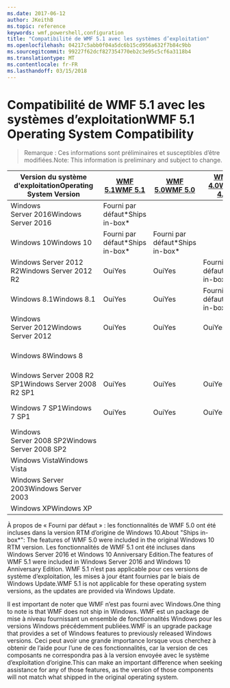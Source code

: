 ```yaml
---
ms.date: 2017-06-12
author: JKeithB
ms.topic: reference
keywords: wmf,powershell,configuration
title: "Compatibilité de WMF 5.1 avec les systèmes d’exploitation"
ms.openlocfilehash: 04217c5abb0f04a5dc6b15cd956a632f7b84c9bb
ms.sourcegitcommit: 99227f62dcf827354770eb2c3e95c5cf6a3118b4
ms.translationtype: MT
ms.contentlocale: fr-FR
ms.lasthandoff: 03/15/2018
---
```

# <a name="wmf-51-operating-system-compatibility"></a><span data-ttu-id="4108f-103">Compatibilité de WMF 5.1 avec les systèmes d’exploitation</span><span class="sxs-lookup"><span data-stu-id="4108f-103">WMF 5.1 Operating System Compatibility</span></span> #

> <span data-ttu-id="4108f-104">Remarque : Ces informations sont préliminaires et susceptibles d’être modifiées.</span><span class="sxs-lookup"><span data-stu-id="4108f-104">Note: This information is preliminary and subject to change.</span></span>

| <span data-ttu-id="4108f-105">Version du système d'exploitation</span><span class="sxs-lookup"><span data-stu-id="4108f-105">Operating System Version</span></span> | [<span data-ttu-id="4108f-106">WMF 5.1</span><span class="sxs-lookup"><span data-stu-id="4108f-106">WMF 5.1</span></span>](https://aka.ms/wmf51download) | [<span data-ttu-id="4108f-107">WMF 5.0</span><span class="sxs-lookup"><span data-stu-id="4108f-107">WMF 5.0</span></span>](https://aka.ms/wmf5download) | [<span data-ttu-id="4108f-108">WMF 4.0</span><span class="sxs-lookup"><span data-stu-id="4108f-108">WMF 4.0</span></span>](https://aka.ms/wmf4download) |  [<span data-ttu-id="4108f-109">WMF 3.0</span><span class="sxs-lookup"><span data-stu-id="4108f-109">WMF 3.0</span></span>](https://aka.ms/wmf3download) | [<span data-ttu-id="4108f-110">WMF 2.0</span><span class="sxs-lookup"><span data-stu-id="4108f-110">WMF 2.0</span></span>](https://aka.ms/wmf2download) |
| ------------------------ | ----------- | ----------- | ----------- | ------------ |  ------------- |
| <span data-ttu-id="4108f-111">Windows Server 2016</span><span class="sxs-lookup"><span data-stu-id="4108f-111">Windows Server 2016</span></span> | <span data-ttu-id="4108f-112">Fourni par défaut\*</span><span class="sxs-lookup"><span data-stu-id="4108f-112">Ships in-box\*</span></span> |  |  |  |  |
| <span data-ttu-id="4108f-113">Windows 10</span><span class="sxs-lookup"><span data-stu-id="4108f-113">Windows 10</span></span> | <span data-ttu-id="4108f-114">Fourni par défaut\*</span><span class="sxs-lookup"><span data-stu-id="4108f-114">Ships in-box\*</span></span> | <span data-ttu-id="4108f-115">Fourni par défaut\*</span><span class="sxs-lookup"><span data-stu-id="4108f-115">Ships in-box\*</span></span>  | | | |  
| <span data-ttu-id="4108f-116">Windows Server 2012 R2</span><span class="sxs-lookup"><span data-stu-id="4108f-116">Windows Server 2012 R2</span></span>| <span data-ttu-id="4108f-117">Oui</span><span class="sxs-lookup"><span data-stu-id="4108f-117">Yes</span></span> | <span data-ttu-id="4108f-118">Oui</span><span class="sxs-lookup"><span data-stu-id="4108f-118">Yes</span></span> | <span data-ttu-id="4108f-119">Fourni par défaut</span><span class="sxs-lookup"><span data-stu-id="4108f-119">Ships in-box</span></span> |  |  |
| <span data-ttu-id="4108f-120">Windows 8.1</span><span class="sxs-lookup"><span data-stu-id="4108f-120">Windows 8.1</span></span> | <span data-ttu-id="4108f-121">Oui</span><span class="sxs-lookup"><span data-stu-id="4108f-121">Yes</span></span> | <span data-ttu-id="4108f-122">Oui</span><span class="sxs-lookup"><span data-stu-id="4108f-122">Yes</span></span> |  <span data-ttu-id="4108f-123">Fourni par défaut</span><span class="sxs-lookup"><span data-stu-id="4108f-123">Ships in-box</span></span> |  |  |
| <span data-ttu-id="4108f-124">Windows Server 2012</span><span class="sxs-lookup"><span data-stu-id="4108f-124">Windows Server 2012</span></span> | <span data-ttu-id="4108f-125">Oui</span><span class="sxs-lookup"><span data-stu-id="4108f-125">Yes</span></span> | <span data-ttu-id="4108f-126">Oui</span><span class="sxs-lookup"><span data-stu-id="4108f-126">Yes</span></span> | <span data-ttu-id="4108f-127">Oui</span><span class="sxs-lookup"><span data-stu-id="4108f-127">Yes</span></span> |  <span data-ttu-id="4108f-128">Fourni par défaut</span><span class="sxs-lookup"><span data-stu-id="4108f-128">Ships in-box</span></span> | |
| <span data-ttu-id="4108f-129">Windows 8</span><span class="sxs-lookup"><span data-stu-id="4108f-129">Windows 8</span></span> |  |  |  | <span data-ttu-id="4108f-130">Fourni par défaut</span><span class="sxs-lookup"><span data-stu-id="4108f-130">Ships in-box</span></span> | |
| <span data-ttu-id="4108f-131">Windows Server 2008 R2 SP1</span><span class="sxs-lookup"><span data-stu-id="4108f-131">Windows Server 2008 R2 SP1</span></span> | <span data-ttu-id="4108f-132">Oui</span><span class="sxs-lookup"><span data-stu-id="4108f-132">Yes</span></span> | <span data-ttu-id="4108f-133">Oui</span><span class="sxs-lookup"><span data-stu-id="4108f-133">Yes</span></span> | <span data-ttu-id="4108f-134">Oui</span><span class="sxs-lookup"><span data-stu-id="4108f-134">Yes</span></span> |  <span data-ttu-id="4108f-135">Oui</span><span class="sxs-lookup"><span data-stu-id="4108f-135">Yes</span></span>| <span data-ttu-id="4108f-136">Fourni par défaut</span><span class="sxs-lookup"><span data-stu-id="4108f-136">Ships in-box</span></span> |
| <span data-ttu-id="4108f-137">Windows 7 SP1</span><span class="sxs-lookup"><span data-stu-id="4108f-137">Windows 7 SP1</span></span>  | <span data-ttu-id="4108f-138">Oui</span><span class="sxs-lookup"><span data-stu-id="4108f-138">Yes</span></span> | <span data-ttu-id="4108f-139">Oui</span><span class="sxs-lookup"><span data-stu-id="4108f-139">Yes</span></span> | <span data-ttu-id="4108f-140">Oui</span><span class="sxs-lookup"><span data-stu-id="4108f-140">Yes</span></span> | <span data-ttu-id="4108f-141">Oui</span><span class="sxs-lookup"><span data-stu-id="4108f-141">Yes</span></span> | <span data-ttu-id="4108f-142">Fourni par défaut</span><span class="sxs-lookup"><span data-stu-id="4108f-142">Ships in-box</span></span> |
| <span data-ttu-id="4108f-143">Windows Server 2008 SP2</span><span class="sxs-lookup"><span data-stu-id="4108f-143">Windows Server 2008 SP2</span></span> | | | | <span data-ttu-id="4108f-144">Oui</span><span class="sxs-lookup"><span data-stu-id="4108f-144">Yes</span></span> | <span data-ttu-id="4108f-145">Oui</span><span class="sxs-lookup"><span data-stu-id="4108f-145">Yes</span></span> |
| <span data-ttu-id="4108f-146">Windows Vista</span><span class="sxs-lookup"><span data-stu-id="4108f-146">Windows Vista</span></span> | | | | | <span data-ttu-id="4108f-147">Oui</span><span class="sxs-lookup"><span data-stu-id="4108f-147">Yes</span></span> |
| <span data-ttu-id="4108f-148">Windows Server 2003</span><span class="sxs-lookup"><span data-stu-id="4108f-148">Windows Server 2003</span></span>| | | |  | <span data-ttu-id="4108f-149">Oui</span><span class="sxs-lookup"><span data-stu-id="4108f-149">Yes</span></span> |
| <span data-ttu-id="4108f-150">Windows XP</span><span class="sxs-lookup"><span data-stu-id="4108f-150">Windows XP</span></span> | | | |  | <span data-ttu-id="4108f-151">Oui</span><span class="sxs-lookup"><span data-stu-id="4108f-151">Yes</span></span> |


<span data-ttu-id="4108f-152">À propos de « Fourni par défaut » : les fonctionnalités de WMF 5.0 ont été incluses dans la version RTM d’origine de Windows 10.</span><span class="sxs-lookup"><span data-stu-id="4108f-152">About "Ships in-box\*": The features of WMF 5.0 were included in the original Windows 10 RTM version.</span></span>
<span data-ttu-id="4108f-153">Les fonctionnalités de WMF 5.1 ont été incluses dans Windows Server 2016 et Windows 10 Anniversary Edition.</span><span class="sxs-lookup"><span data-stu-id="4108f-153">The features of WMF 5.1 were included in Windows Server 2016 and Windows 10 Anniversary Edition.</span></span> <span data-ttu-id="4108f-154">WMF 5.1 n’est pas applicable pour ces versions de système d’exploitation, les mises à jour étant fournies par le biais de Windows Update.</span><span class="sxs-lookup"><span data-stu-id="4108f-154">WMF 5.1 is not applicable for these operating system versions, as the updates are provided via Windows Update.</span></span>


<span data-ttu-id="4108f-155">Il est important de noter que WMF n’est pas fourni avec Windows.</span><span class="sxs-lookup"><span data-stu-id="4108f-155">One thing to note is that WMF does not ship in Windows.</span></span> <span data-ttu-id="4108f-156">WMF est un package de mise à niveau fournissant un ensemble de fonctionnalités Windows pour les versions Windows précédemment publiées.</span><span class="sxs-lookup"><span data-stu-id="4108f-156">WMF is an upgrade package that provides a set of Windows features to previously released Windows versions.</span></span> <span data-ttu-id="4108f-157">Ceci peut avoir une grande importance lorsque vous cherchez à obtenir de l’aide pour l’une de ces fonctionnalités, car la version de ces composants ne correspondra pas à la version envoyée avec le système d’exploitation d’origine.</span><span class="sxs-lookup"><span data-stu-id="4108f-157">This can make an important difference when seeking assistance for any of those features, as the version of those components will not match what shipped in the original operating system.</span></span>

